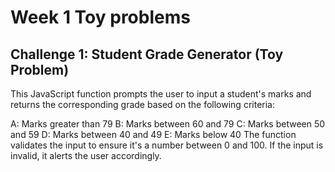 # Week 1 Toy problems

## Challenge 1: Student Grade Generator (Toy Problem)

This JavaScript function prompts the user to input a student's marks and returns the corresponding grade based on the following criteria:

A: Marks greater than 79
B: Marks between 60 and 79
C: Marks between 50 and 59
D: Marks between 40 and 49
E: Marks below 40
The function validates the input to ensure it's a number between 0 and 100. If the input is invalid, it alerts the user accordingly.

